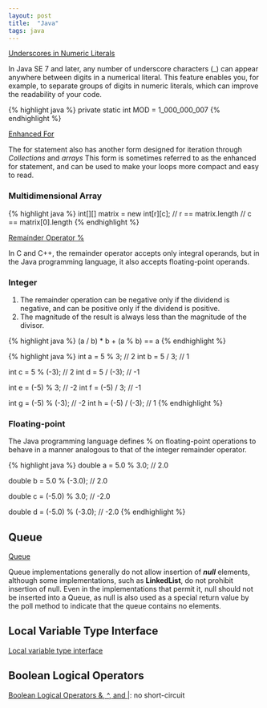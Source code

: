 ```yaml
---
layout: post
title:  "Java"
tags: java
---
```

[Underscores in Numeric Literals][underscores-literals]

In Java SE 7 and later, any number of underscore characters (_) can appear anywhere between digits in a numerical literal. This feature enables you, for example, to separate groups of digits in numeric literals, which can improve the readability of your code.

{% highlight java %}
private static int MOD = 1_000_000_007
{% endhighlight %}

[Enhanced For][for]

The for statement also has another form designed for iteration through *Collections* and *arrays* This form is sometimes referred to as the enhanced for statement, and can be used to make your loops more compact and easy to read.

### Multidimensional Array
{% highlight java %}
int[][] matrix = new int[r][c];
// r == matrix.length
// c == matrix[0].length
{% endhighlight %}

[Remainder Operator %][remainder-operator]

In C and C++, the remainder operator accepts only integral operands, but in the Java programming language, it also accepts floating-point operands.

### Integer

1. The remainder operation can be negative only if the dividend is negative, and can be positive only if the dividend is positive.
2. The magnitude of the result is always less than the magnitude of the divisor.

{% highlight java %}
(a / b) * b + (a % b) == a
{% endhighlight %}

{% highlight java %}
int a = 5 % 3;  // 2
int b = 5 / 3;  // 1

int c = 5 % (-3);  // 2
int d = 5 / (-3);  // -1

int e = (-5) % 3;  // -2
int f = (-5) / 3;  // -1

int g = (-5) % (-3);  // -2
int h = (-5) / (-3);  // 1
{% endhighlight %}

### Floating-point

The Java programming language defines % on floating-point operations to behave in a manner analogous to that of the integer remainder operator.

{% highlight java %}
double a = 5.0 % 3.0;  // 2.0

double b = 5.0 % (-3.0);  // 2.0

double c = (-5.0) % 3.0;  // -2.0

double d = (-5.0) % (-3.0);  // -2.0
{% endhighlight %}

## Queue
[Queue][queue]

Queue implementations generally do not allow insertion of ***null*** elements, although some implementations, such as **LinkedList**, do not prohibit insertion of null. Even in the implementations that permit it, null should not be inserted into a Queue, as null is also used as a special return value by the poll method to indicate that the queue contains no elements.

## Local Variable Type Interface

[Local variable type interface](https://docs.oracle.com/en/java/javase/13/language/local-variable-type-inference.html)

## Boolean Logical Operators

[Boolean Logical Operators &, ^, and \|](https://docs.oracle.com/javase/specs/jls/se15/html/jls-15.html#jls-15.22.2): no short-circuit

[underscores-literals]: https://docs.oracle.com/javase/7/docs/technotes/guides/language/underscores-literals.html
[for]: https://docs.oracle.com/javase/tutorial/java/nutsandbolts/for.html
[remainder-operator]: https://docs.oracle.com/javase/specs/jls/se8/html/jls-15.html#jls-15.17.3
[queue]: https://docs.oracle.com/javase/8/docs/api/java/util/Queue.html
